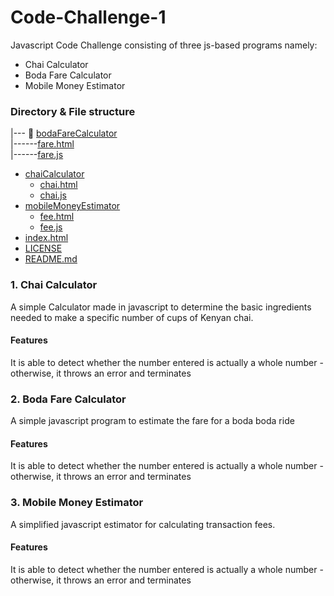 # Code-Challenge-1
Javascript Code Challenge consisting of three js-based programs namely:
+ Chai Calculator
+ Boda Fare Calculator
+ Mobile Money Estimator

### Directory & File structure
 
 |--- :file_folder: [bodaFareCalculator](./bodaFareCalculator) 
             <br/>|------[fare.html](./bodaFareCalculator/fare.html)
             <br/>|------[fare.js](./bodaFareCalculator/fare.js)
 * [chaiCalculator](./chaiCalculator)
   * [chai.html](./dir1/file11.ext)
   * [chai.js](./dir1/file12.ext)
 * [mobileMoneyEstimator](./mobileMoneyEstimator)
    * [fee.html](./mobileMoneyEstimator/fee.html)
    * [fee.js](./mobileMoneyEstimator/fee.js)
 * [index.html](./index.html)
 * [LICENSE](./LICENSE)
 * [README.md](./README.md)

### 1. Chai Calculator
A simple Calculator made in javascript to determine the basic ingredients needed to make a specific number of cups of Kenyan chai.
#### Features
It is able to detect whether the number entered is actually a whole number - otherwise, it throws an error and terminates


### 2. Boda Fare Calculator
A simple javascript program to estimate the fare for a boda boda ride
#### Features
It is able to detect whether the number entered is actually a whole number - otherwise, it throws an error and terminates

### 3. Mobile Money Estimator
A simplified javascript estimator for calculating transaction fees.
#### Features
It is able to detect whether the number entered is actually a whole number - otherwise, it throws an error and terminates

